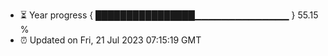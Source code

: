 - ⏳ Year progress { ████████████████▁▁▁▁▁▁▁▁▁▁▁▁▁▁ } 55.15 %
- ⏰ Updated on Fri, 21 Jul 2023 07:15:19 GMT

